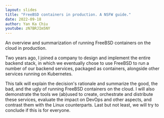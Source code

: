```yaml
---
layout: slides
title: "FreeBSD containers in production. A NSFW guide."
date: 2022-09-18
author: Yan Ka Chiu
youtube: zN7BRJIm5NY
---
```

An overview and summarization of running FreeBSD containers on the cloud in
production.	

Two years ago, I joined a company to design and implement the entire backend
stack, in which we eventually chose to use FreeBSD to run a number of our
backend services, packaged as containers, alongside other services running on
Kubernetes.

This talk will explain the decision's rationale and summarize the good, the
bad, and the ugly of running FreeBSD containers on the cloud. I will also
demonstrate the tools we (ab)used to create, orchestrate and distribute these
services, evaluate the impact on DevOps and other aspects, and contrast them
with the Linux counterparts. Last but not least, we will try to conclude if
this is for everyone.
